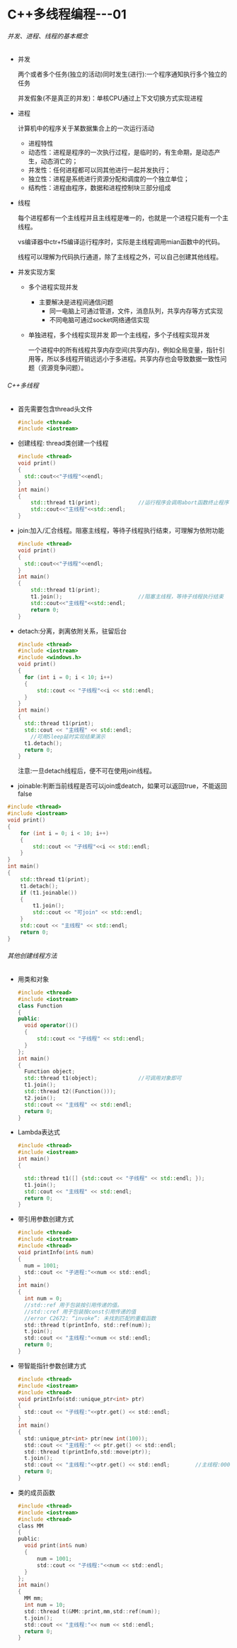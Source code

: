# C++多线程编程---01

###### 并发、进程、线程的基本概念

+ 并发

  两个或者多个任务(独立的活动)同时发生(进行):一个程序通知执行多个独立的任务

  并发假象(不是真正的并发)：单核CPU通过上下文切换方式实现进程

+ 进程

  计算机中的程序关于某数据集合上的一次运行活动

  + 进程特性
  + 动态性：进程是程序的一次执行过程，是临时的，有生命期，是动态产生，动态消亡的；
  + 并发性：任何进程都可以同其他进行一起并发执行；
  + 独立性：进程是系统进行资源分配和调度的一个独立单位；
  + 结构性：进程由程序，数据和进程控制块三部分组成

+ 线程

  每个进程都有一个主线程并且主线程是唯一的，也就是一个进程只能有一个主线程。

  vs编译器中ctr+f5编译运行程序时，实际是主线程调用mian函数中的代码。

  线程可以理解为代码执行通道，除了主线程之外，可以自己创建其他线程。

+ 并发实现方案

  + 多个进程实现并发

    + 主要解决是进程间通信问题
      + 同一电脑上可通过管道，文件，消息队列，共享内存等方式实现
      + 不同电脑可通过socket网络通信实现

  + 单独进程，多个线程实现并发 即一个主线程，多个子线程实现并发

    一个进程中的所有线程共享内存空间(共享内存)，例如全局变量，指针引用等，所以多线程开销远远小于多进程。共享内存也会导致数据一致性问题（资源竞争问题）。

###### C++多线程

+ 首先需要包含thread头文件

  ```c++
  #include <thread>
  #include <iostream>
  ```

+ 创建线程: thread类创建一个线程

  ```c++
  #include <thread>
  void print()
  {
  	std::cout<<"子线程"<<endl;    
  }
  int main()
  {
      std::thread t1(print);			//运行程序会调用abort函数终止程序
      std::cout<<"主线程"<<std::endl;
  }
  ```

+ join:加入/汇合线程。阻塞主线程，等待子线程执行结束，可理解为依附功能

  ```c++
  #include <thread>
  void print()
  {
  	std::cout<<"子线程"<<endl;    
  }
  int main()
  {
      std::thread t1(print);			
      t1.join();						//阻塞主线程，等待子线程执行结束
      std::cout<<"主线程"<<std::endl;
      return 0;
  }
  ```

+ detach:分离，剥离依附关系，驻留后台

  ```c++
  #include <thread>
  #include <iostream>
  #include <windows.h>
  void print() 
  {
  	for (int i = 0; i < 10; i++) 
  	{
  		std::cout << "子线程"<<i << std::endl;
  	}
  }
  int main() 
  {
  	std::thread t1(print);
  	std::cout << "主线程" << std::endl;
      //可用Sleep延时实现结果演示
  	t1.detach();
  	return 0;
  }
  ```

  注意:一旦detach线程后，便不可在使用join线程。

+ joinable:判断当前线程是否可以join或deatch，如果可以返回true，不能返回false

```c++
#include <thread>
#include <iostream>
void print() 
{
	for (int i = 0; i < 10; i++) 
	{
		std::cout << "子线程"<<i << std::endl;
	}
}
int main() 
{
	std::thread t1(print);
	t1.detach();
	if (t1.joinable()) 
	{
		t1.join();
		std::cout << "可join" << std::endl;
	}
	std::cout << "主线程" << std::endl;
	return 0;
}
```

###### 其他创建线程方法

+ 用类和对象

  ```c++
  #include <thread>
  #include <iostream>
  class Function 
  {
  public:
  	void operator()() 
  	{
  		std::cout << "子线程" << std::endl;
  	}
  };
  int main() 
  {
  	Function object;
  	std::thread t1(object);				//可调用对象即可
  	t1.join();
  	std::thread t2((Function()));
  	t2.join();
  	std::cout << "主线程" << std::endl;
  	return 0;
  }
  ```

+ Lambda表达式

  ```c++
  #include <thread>
  #include <iostream>
  int main() 
  {
  
  	std::thread t1([] {std::cout << "子线程" << std::endl; });
  	t1.join();
  	std::cout << "主线程" << std::endl;
  	return 0;
  }
  ```

+ 带引用参数创建方式

  ```C
  #include <thread>
  #include <iostream>
  #include <thread>
  void printInfo(int& num) 
  {
  	num = 1001;
  	std::cout << "子进程:"<<num << std::endl;
  }
  int main() 
  {
  	int num = 0;
  	//std::ref 用于包装按引用传递的值。
  	//std::cref 用于包装按const引用传递的值
  	//error C2672: “invoke”: 未找到匹配的重载函数
  	std::thread t(printInfo, std::ref(num));				
  	t.join();
  	std::cout << "主线程:"<<num << std::endl;
  	return 0;
  }
  ```

+ 带智能指针参数创建方式

  ```c
  #include <thread>
  #include <iostream>
  #include <thread>
  void printInfo(std::unique_ptr<int> ptr) 
  {
  	std::cout << "子线程:"<<ptr.get() << std::endl;
  }
  int main() 
  {
  	std::unique_ptr<int> ptr(new int(100));
  	std::cout << "主线程:" << ptr.get() << std::endl;		
  	std::thread t(printInfo,std::move(ptr));				
  	t.join();
  	std::cout << "主线程:"<<ptr.get() << std::endl;		//主线程:00000000 move掉了
  	return 0;
  }
  ```

+ 类的成员函数

  ```c
  #include <thread>
  #include <iostream>
  #include <thread>
  class MM 
  {
  public:
  	void print(int& num) 
  	{
  		num = 1001;
  		std::cout << "子线程:"<<num << std::endl;
  	}
  };
  int main() 
  {
  	MM mm;
  	int num = 10;
  	std::thread t(&MM::print,mm,std::ref(num));				
  	t.join();
  	std::cout << "主线程:"<< num << std::endl;
  	return 0;
  }
  ```

  

